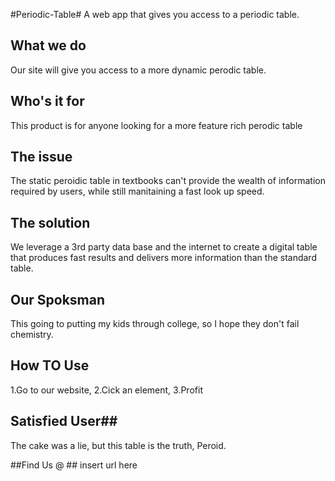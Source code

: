 #Periodic-Table#
A web app that gives you access to a periodic table.

## What we do ##
Our site will give you access to a more dynamic perodic table.

## Who's it for ## 
This product is for anyone looking for a more feature rich perodic table

## The issue ##
The static peroidic table in textbooks can't provide the wealth of information required by users, while still manitaining a fast look up speed.

## The solution ##
We leverage a 3rd party data base and the internet to create a digital table that produces fast results and delivers more information than the standard table.

## Our Spoksman ##
This going to putting my kids through college, so I hope they don't fail chemistry.

## How TO Use ##
 1.Go to our website, 
 2.Cick an element, 
 3.Profit 

## Satisfied User##
The cake was a lie, but this table is the truth, Peroid.

##Find Us @ ##
insert url here

